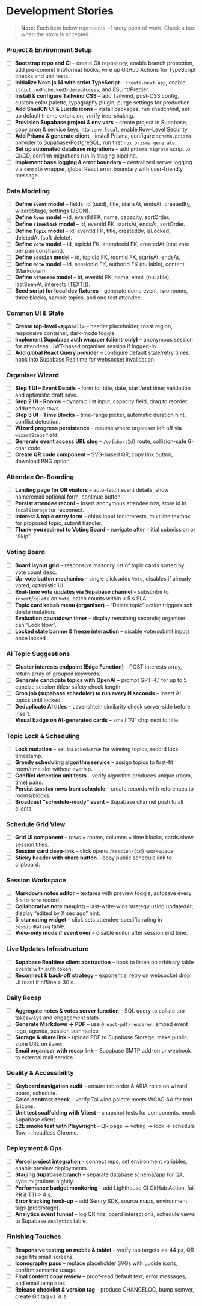 # Development Stories

> **Note:** Each item below represents \~1 story point of work. Check a box when the story is accepted.

### Project & Environment Setup

* [ ] **Bootstrap repo and CI** – create Git repository, enable branch protection, add pre-commit lint/format hooks, wire up GitHub Actions for TypeScript checks and unit tests.
* [ ] **Initialize Next.js 14 with strict TypeScript** – `create-next-app`, enable `strict`, `noUncheckedIndexedAccess`, and ESLint/Prettier.
* [ ] **Install & configure Tailwind CSS** – add Tailwind, post-CSS config, custom color palette, typography plugin, purge settings for production.
* [ ] **Add ShadCN UI & Lucide icons** – install packages, run shadcn/init, set up default theme extension, verify tree-shaking.
* [ ] **Provision Supabase project & env vars** – create project in Supabase, copy anon & service keys into `.env.local`, enable Row-Level Security.
* [ ] **Add Prisma & generate client** – install Prisma, configure `schema.prisma` provider to Supabase/PostgreSQL, run first `npx prisma generate`.
* [ ] **Set up automated database migrations** – add `prisma:migrate` script to CI/CD, confirm migrations run in staging pipeline.
* [ ] **Implement base logging & error boundary** – centralized server logging via `console` wrapper, global React error boundary with user-friendly message.

### Data Modeling

* [ ] **Define `Event` model** – fields: id (uuid), title, startsAt, endsAt, createdBy, wizardStage, settings (JSON).
* [ ] **Define `Room` model** – id, eventId FK, name, capacity, sortOrder.
* [ ] **Define `TimeBlock` model** – id, eventId FK, startsAt, endsAt, sortOrder.
* [ ] **Define `Topic` model** – id, eventId FK, title, createdBy, isLocked, deletedAt (soft delete).
* [ ] **Define `Vote` model** – id, topicId FK, attendeeId FK, createdAt (one vote per pair constraint).
* [ ] **Define `Session` model** – id, topicId FK, roomId FK, startsAt, endsAt.
* [ ] **Define `Note` model** – id, sessionId FK, authorId FK (nullable), content (Markdown).
* [ ] **Define `Attendee` model** – id, eventId FK, name, email (nullable), lastSeenAt, interests (TEXT\[]).
* [ ] **Seed script for local dev fixtures** – generate demo event, two rooms, three blocks, sample topics, and one test attendee.

### Common UI & State

* [ ] **Create top-level `<AppShell>`** – header placeholder, toast region, responsive container, dark-mode toggle.
* [ ] **Implement Supabase auth wrapper (client-only)** – anonymous session for attendees; JWT-based organiser session if logged-in.
* [ ] **Add global React Query provider** – configure default stale/retry times, hook into Supabase Realtime for websocket invalidation.

### Organiser Wizard

* [ ] **Step 1 UI – Event Details** – form for title, date, start/end time; validation and optimistic draft save.
* [ ] **Step 2 UI – Rooms** – dynamic list input, capacity field, drag to reorder; add/remove rows.
* [ ] **Step 3 UI – Time Blocks** – time-range picker, automatic duration hint, conflict detection.
* [ ] **Wizard progress persistence** – resume where organiser left off via `wizardStage` field.
* [ ] **Generate event access URL slug** – `/e/{shortId}` route, collision-safe 6-char code.
* [ ] **Create QR code component** – SVG-based QR, copy link button, download PNG option.

### Attendee On-Boarding

* [ ] **Landing page for QR visitors** – auto-fetch event details, show name/email optional form, continue button.
* [ ] **Persist attendee record** – insert anonymous attendee row, store id in `localStorage` for reconnect.
* [ ] **Interest & topic entry form** – chips input for interests, multiline textbox for proposed topic, submit handler.
* [ ] **Thank-you redirect to Voting Board** – navigate after initial submission or “Skip”.

### Voting Board

* [ ] **Board layout grid** – responsive masonry list of topic cards sorted by vote count desc.
* [ ] **Up-vote button mechanics** – single click adds `Vote`, disables if already voted, optimistic UI.
* [ ] **Real-time vote updates via Supabase channel** – subscribe to `insert`/`delete` on `Vote`, patch counts within < 5 s SLA.
* [ ] **Topic card kebab menu (organiser)** – “Delete topic” action triggers soft delete mutation.
* [ ] **Evaluation countdown timer** – display remaining seconds; organiser can “Lock Now”.
* [ ] **Locked state banner & freeze interaction** – disable vote/submit inputs once locked.

### AI Topic Suggestions

* [ ] **Cluster interests endpoint (Edge Function)** – POST interests array, return array of grouped keywords.
* [ ] **Generate candidate topics with OpenAI** – prompt GPT-4.1 for up to 5 concise session titles; safety check length.
* [ ] **Cron job (supabase scheduler) to run every N seconds** – insert AI topics until locked.
* [ ] **Deduplicate AI titles** – Levenshtein similarity check server-side before insert.
* [ ] **Visual badge on AI-generated cards** – small “AI” chip next to title.

### Topic Lock & Scheduling

* [ ] **Lock mutation** – set `isLocked=true` for winning topics, record lock timestamp.
* [ ] **Greedy scheduling algorithm service** – assign topics to first-fit room/time slot without overlap.
* [ ] **Conflict detection unit tests** – verify algorithm produces unique (room, time) pairs.
* [ ] **Persist `Session` rows from schedule** – create records with references to rooms/blocks.
* [ ] **Broadcast “schedule-ready” event** – Supabase channel push to all clients.

### Schedule Grid View

* [ ] **Grid UI component** – rows = rooms, columns = time blocks, cards show session titles.
* [ ] **Session card deep-link** – click opens `/session/{id}` workspace.
* [ ] **Sticky header with share button** – copy public schedule link to clipboard.

### Session Workspace

* [ ] **Markdown notes editor** – textarea with preview toggle, autosave every 5 s to `Note` record.
* [ ] **Collaborative note merging** – last-write-wins strategy using updatedAt; display “edited by X sec ago” hint.
* [ ] **5-star rating widget** – click sets attendee-specific rating in `SessionRating` table.
* [ ] **View-only mode if event over** – disable editor after session end time.

### Live Updates Infrastructure

* [ ] **Supabase Realtime client abstraction** – hook to listen on arbitrary table events with auth token.
* [ ] **Reconnect & back-off strategy** – exponential retry on websocket drop, UI toast if offline > 30 s.

### Daily Recap

* [ ] **Aggregate notes & votes server function** – SQL query to collate top takeaways and engagement stats.
* [ ] **Generate Markdown → PDF** – use `@react-pdf/renderer`, embed event logo, agenda, session summaries.
* [ ] **Storage & share link** – upload PDF to Supabase Storage, make public, store URL on `Event`.
* [ ] **Email organiser with recap link** – Supabase SMTP add-on or webhook to external mail service.

### Quality & Accessibility

* [ ] **Keyboard navigation audit** – ensure tab order & ARIA roles on wizard, board, schedule.
* [ ] **Color-contrast check** – verify Tailwind palette meets WCAG AA for text & icons.
* [ ] **Unit test scaffolding with Vitest** – snapshot tests for components, mock Supabase client.
* [ ] **E2E smoke test with Playwright** – QR page → voting → lock → schedule flow in headless Chrome.

### Deployment & Ops

* [ ] **Vercel project integration** – connect repo, set environment variables, enable preview deployments.
* [ ] **Staging Supabase branch** – separate database schema/app for QA, sync migrations nightly.
* [ ] **Performance budget monitoring** – add Lighthouse CI GitHub Action, fail PR if TTI > 4 s.
* [ ] **Error tracking hook-up** – add Sentry SDK, source maps, environment tags (prod/stage).
* [ ] **Analytics event funnel** – log QR hits, board interactions, schedule views to Supabase `Analytics` table.

### Finishing Touches

* [ ] **Responsive testing on mobile & tablet** – verify tap targets >= 44 px, QR page fits small screens.
* [ ] **Iconography pass** – replace placeholder SVGs with Lucide icons, confirm semantic usage.
* [ ] **Final content copy review** – proof-read default text, error messages, and email templates.
* [ ] **Release checklist & version tag** – produce CHANGELOG, bump semver, create Git tag `v1.0.0`.
